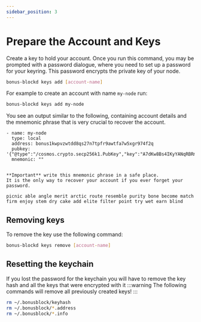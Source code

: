 ```yaml
---
sidebar_position: 3
---
```


# Prepare the Account and Keys

Create a key to hold your account. Once you run this command, you may be prompted with a password dialogue, where you need to set up a password for your keyring. This password encrypts the private key of your node.

```bash
bonus-blockd keys add [account-name]
```

For example to create an account with name `my-node` run:

```bash
bonus-blockd keys add my-node
```

You see an output similar to the following, containing account details and the mnemonic phrase that is very crucial to recover the account.

```text
- name: my-node
  type: local
  address: bonus1kwpvzwtdd8qs27n7tpfr9awtfa7w5xgr974f2q
  pubkey: '{"@type":"/cosmos.crypto.secp256k1.PubKey","key":"A7dKw8Bs4IKyYANqRBRmuZZovpwJOAbLmOssp+is7h+j"}'
  mnemonic: ""


**Important** write this mnemonic phrase in a safe place.
It is the only way to recover your account if you ever forget your password.

picnic able angle merit arctic route resemble purity bone become match firm enjoy stem dry cake add elite filter point try wet earn blind
```
## Removing keys
To remove the key use the following command:
```bash
bonus-blockd keys remove [account-name]
```

## Resetting the keychain
If you lost the password for the keychain you will have to remove the key hash and all the keys that were encrypted with it
:::warning
The following commands will remove all previously created keys!
:::

```bash
rm ~/.bonusblock/keyhash
rm ~/.bonusblock/*.address
rm ~/.bonusblock/*.info
```